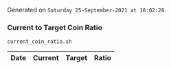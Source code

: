 Generated on `Saturday 25-September-2021 at 18:02:28`

### Current to Target Coin Ratio
`current_coin_ratio.sh`

Date|Current|Target|Ratio
---|---|---|---
